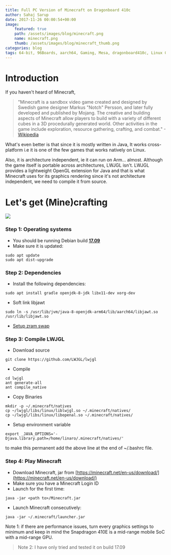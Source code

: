 ```yaml
---
title: Full PC Version of Minecraft on Dragonboard 410c
author: Sahaj Sarup
date: 2017-11-26 00:00:54+00:00
image:
    featured: true
    path: /assets/images/blog/minecraft.png
    name: minecraft.png
    thumb: /assets/images/blog/minecraft_thumb.png
categories: blog
tags: 64-bit, 96Boards, aarch64, Gaming, Mesa, dragonboard410c, Linux Gaming, minecraft, db410c, LWJGL, OpenGL, libjawt
---
```


# **Introduction**

If you haven't heard of Minecraft, 
> "Minecraft is a sandbox video game created and designed by Swedish game designer Markus "Notch" Persson, and later fully developed and published by Mojang. The creative and building aspects of Minecraft allow players to build with a variety of different cubes in a 3D procedurally generated world. Other activities in the game include exploration, resource gathering, crafting, and combat." -[Wikipedia](https://en.wikipedia.org/wiki/Minecraft)

What's even better is that since it is mostly written in Java, It works cross-platform i.e it is one of the few games that works natively on Linux.

Also, it is architecture independent, ie it can run on Arm... almost. Although the game itself is portable across architectures, LWJGL isn't. LWJGL provides a lightweight OpenGL extension for Java and that is what Minecraft uses for its graphics rendering since it's not architecture independent, we need to compile it from source.

# **Let's get (Mine)crafting**
  ![](https://i.imgur.com/h83jhs6.gif)

### **Step 1:** Operating systems
  - You should be running Debian build **[17.09](https://builds.96boards.org/releases/dragonboard410c/linaro/debian/17.09/)**
  - Make sure it is updated:
  ```shell
  sudo apt update
  sudo apt dist-upgrade
  ```


### **Step 2:** Dependencies
  - Install the following dependencies:
  ```shell
  sudo apt install gradle openjdk-8-jdk libx11-dev xorg-dev
  ```
  - Soft link libjawt
  ```shell
  sudo ln -s /usr/lib/jvm/java-8-openjdk-arm64/lib/aarch64/libjawt.so /usr/lib/libjawt.so
  ```
  - [Setup zram swap](https://github.com/96boards/documentation/blob/master/ConsumerEdition/guides/zram_swapspace.md)



### **Step 3:** Compile LWJGL
  - Download source
  ```shell
  git clone https://github.com/LWJGL/lwjgl
  ```
  - Compile
  ```shell
  cd lwjgl
  ant generate-all
  ant compile_native
  ```
  - Copy Binaries
  ```shell
  mkdir -p ~/.minecraft/natives
  cp ~/lwjgl/libs/linux/liblwjgl.so ~/.minecraft/natives/
  cp ~/lwjgl/libs/linux/libopenal.so ~/.minecraft/natives/
  ```
  - Setup environment variable
  ```shell
  export _JAVA_OPTIONS='-Djava.library.path=/home/linaro/.minecraft/natives/'
  ```
  to make this permanent add the above line at the end of ~/.bashrc file.


### **Step 4:** Play Minecraft
  - Download Minecraft, jar from [https://minecraft.net/en-us/download/](https://minecraft.net/en-us/download/)
  - Make sure you have a Minecraft Login ID
  - Launch for the first time:
  ```shell
  java -jar <path to>/Minecraft.jar
  ```
  - Launch Minecraft consecutively:
  ```shell
  java -jar ~/.minecraft/launcher.jar
  ```
  Note 1: if there are performance issues, turn every graphics settings to minimum and keep in mind the Snapdragon 410E is a mid-range mobile SoC with a mid-range GPU.

  > Note 2: I have only tried and tested it on build 17.09

